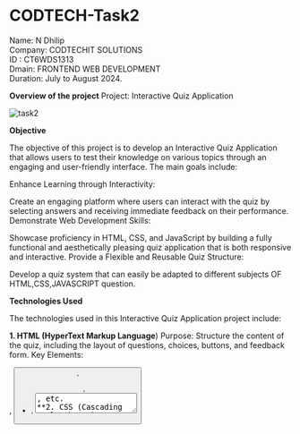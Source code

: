 # CODTECH-Task2

Name: N Dhilip<br>
Company: CODTECHIT SOLUTIONS<br>
ID      :  CT6WDS1313<br>
Dmain: FRONTEND WEB DEVELOPMENT<br>
Duration: July to August 2024.<br>

**Overview of the project**
Project: Interactive Quiz Application

![task2](https://github.com/user-attachments/assets/3e371e0c-5271-4b2d-b632-795d6bc71324)

**Objective**

The objective of this project is to develop an Interactive Quiz Application that allows users to test their knowledge on various topics through an engaging and user-friendly interface. The main goals include:

Enhance Learning through Interactivity:

Create an engaging platform where users can interact with the quiz by selecting answers and receiving immediate feedback on their performance.
Demonstrate Web Development Skills:

Showcase proficiency in HTML, CSS, and JavaScript by building a fully functional and aesthetically pleasing quiz application that is both responsive and interactive.
Provide a Flexible and Reusable Quiz Structure:

Develop a quiz system that can easily be adapted to different subjects OF HTML,CSS,JAVASCRIPT  question.

**Technologies Used**

The technologies used in this Interactive Quiz Application project include:

**1. HTML (HyperText Markup Language**)
Purpose:
Structure the content of the quiz, including the layout of questions, choices, buttons, and feedback form.
Key Elements:
<div>, <button>, <ul>, <li>, <textarea>, etc.
**2. CSS (Cascading Style Sheets)**
Purpose:
Style the application to make it visually appealing and responsive.
Ensure the quiz is presented in a clean, user-friendly format across various devices.
Key Features:
Box Model: Used for layout and spacing (padding, margin, border).
Flexbox: To align and center content on the page.
Responsive Design: Ensures the quiz looks good on different screen sizes.
**3. JavaScript**
Purpose:
Handle the logic and interactivity of the quiz, making it dynamic and engaging.
Key Features:
DOM Manipulation: Dynamically load questions and update the interface based on user interactions.
Event Handling: Respond to user actions like button clicks to select answers, submit feedback, or restart the quiz.
Data Management: Track the user's progress and score throughout the quiz.
4. Browser DevTools
Purpose:
Debugging and testing the application during development to ensure it works as expected across different browsers.
